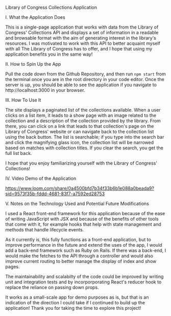 Library of Congress Collections Application

I. What the Application Does

This is a single-page application that works with data from the Library of Congress' Collections API and displays a set of information in a readable and browsable format with the aim of generating interest in the library's resources. I was motivated to work with this API to better acquaint myself with all The Library of Congress has to offer, and I hope that using my application benefits you in the same way!

II. How to Spin Up the App

Pull the code down from the Github Repository, and then run `npm start` from the terminal once you are in the root directory in your code editor. Once the server is up, you should be able to see the application if you navigate to http://localhost:3000 in your browser.


III. How To Use It

The site displays a paginated list of the collections available. When a user clicks on a list item, it leads to a show page with an image related to the collection and a description of the collection provided by the library. From there, you can click on a link that leads to that collection's page on the Library of Congress' website or can navigate back to the collection list using the back button. The list is searchable; if you type into the search bar and click the magnifying glass icon, the collection list will be narrowed based on matches with collection titles. If you clear the search, you get the full list back.

I hope that you enjoy familiarizing yourself with the Library of Congress' Collections!

IV. Video Demo of the Application

https://www.loom.com/share/0a4500bfd7b34f33b6b1e088a0beada9?sid=9573f35b-fddd-4681-83f7-a7592ed28753

V. Notes on the Technology Used and Potential Future Modifications

I used a React front-end framework for this application because of the ease of writing JavaScript with JSX and because of the benefits of other tools that come with it, for example hooks that help with state management and methods that handle lifecycle events. 

As it currently is, this fully functions as a front-end application, but to improve performance in the future and extend the uses of the app, I would add a back-end framework such as Ruby on Rails. If there was a back-end, I would make the fetches to the API through a controller and would also improve current routing to better manage the display of index and show pages.

The maintainability and scalabilty of the code could be improved by writing unit and integration tests and by incorporporating React's reducer hook to replace the reliance on passing down props.

It works as a small-scale app for demo purposes as is, but that is an indication of the direction I could take if I continued to build up the application! Thank you for taking the time to explore this project!





<!-- # Getting Started with Create React App

This project was bootstrapped with [Create React App](https://github.com/facebook/create-react-app).

## Available Scripts

In the project directory, you can run:

### `npm start`

Runs the app in the development mode.\
Open [http://localhost:3000](http://localhost:3000) to view it in your browser.

The page will reload when you make changes.\
You may also see any lint errors in the console.

### `npm test`

Launches the test runner in the interactive watch mode.\
See the section about [running tests](https://facebook.github.io/create-react-app/docs/running-tests) for more information.

### `npm run build`

Builds the app for production to the `build` folder.\
It correctly bundles React in production mode and optimizes the build for the best performance.

The build is minified and the filenames include the hashes.\
Your app is ready to be deployed!

See the section about [deployment](https://facebook.github.io/create-react-app/docs/deployment) for more information.

### `npm run eject`

**Note: this is a one-way operation. Once you `eject`, you can't go back!**

If you aren't satisfied with the build tool and configuration choices, you can `eject` at any time. This command will remove the single build dependency from your project.

Instead, it will copy all the configuration files and the transitive dependencies (webpack, Babel, ESLint, etc) right into your project so you have full control over them. All of the commands except `eject` will still work, but they will point to the copied scripts so you can tweak them. At this point you're on your own.

You don't have to ever use `eject`. The curated feature set is suitable for small and middle deployments, and you shouldn't feel obligated to use this feature. However we understand that this tool wouldn't be useful if you couldn't customize it when you are ready for it.

## Learn More

You can learn more in the [Create React App documentation](https://facebook.github.io/create-react-app/docs/getting-started).

To learn React, check out the [React documentation](https://reactjs.org/).

### Code Splitting

This section has moved here: [https://facebook.github.io/create-react-app/docs/code-splitting](https://facebook.github.io/create-react-app/docs/code-splitting)

### Analyzing the Bundle Size

This section has moved here: [https://facebook.github.io/create-react-app/docs/analyzing-the-bundle-size](https://facebook.github.io/create-react-app/docs/analyzing-the-bundle-size)

### Making a Progressive Web App

This section has moved here: [https://facebook.github.io/create-react-app/docs/making-a-progressive-web-app](https://facebook.github.io/create-react-app/docs/making-a-progressive-web-app)

### Advanced Configuration

This section has moved here: [https://facebook.github.io/create-react-app/docs/advanced-configuration](https://facebook.github.io/create-react-app/docs/advanced-configuration)

### Deployment

This section has moved here: [https://facebook.github.io/create-react-app/docs/deployment](https://facebook.github.io/create-react-app/docs/deployment)

### `npm run build` fails to minify

This section has moved here: [https://facebook.github.io/create-react-app/docs/troubleshooting#npm-run-build-fails-to-minify](https://facebook.github.io/create-react-app/docs/troubleshooting#npm-run-build-fails-to-minify) -->
